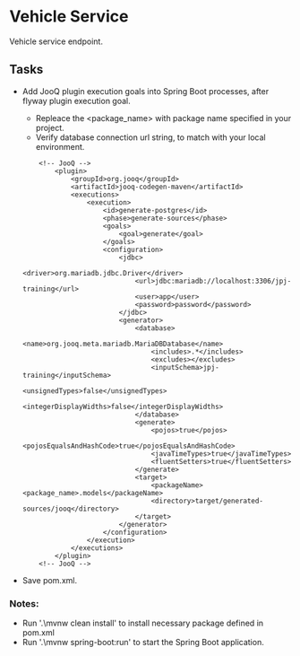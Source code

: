 # Vehicle Service
Vehicle service endpoint.

## Tasks
- Add JooQ plugin execution goals into Spring Boot processes, after flyway plugin execution goal.
	- Repleace the <package_name> with package name specified in your project.
	- Verify database connection url string, to match with your local environment.

    ```
        <!-- JooQ -->
			<plugin>
				<groupId>org.jooq</groupId>
				<artifactId>jooq-codegen-maven</artifactId>
				<executions>
					<execution>
						<id>generate-postgres</id>
						<phase>generate-sources</phase>
						<goals>
							<goal>generate</goal>
						</goals>
						<configuration>
							<jdbc>
								<driver>org.mariadb.jdbc.Driver</driver>
								<url>jdbc:mariadb://localhost:3306/jpj-training</url>
								<user>app</user>
								<password>password</password>
							</jdbc>
							<generator>
								<database>
									<name>org.jooq.meta.mariadb.MariaDBDatabase</name>
									<includes>.*</includes>
									<excludes></excludes>
									<inputSchema>jpj-training</inputSchema>
									<unsignedTypes>false</unsignedTypes>
									<integerDisplayWidths>false</integerDisplayWidths>
								</database>
								<generate>
									<pojos>true</pojos>
									<pojosEqualsAndHashCode>true</pojosEqualsAndHashCode>
									<javaTimeTypes>true</javaTimeTypes>
									<fluentSetters>true</fluentSetters>
								</generate>
								<target>
									<packageName><package_name>.models</packageName>
									<directory>target/generated-sources/jooq</directory>
								</target>
							</generator>
						</configuration>
					</execution>
				</executions>
			</plugin>
		<!-- JooQ -->
    ```
- Save pom.xml.

### Notes:
- Run '.\mvnw clean install' to install necessary package defined in pom.xml
- Run '.\mvnw spring-boot:run' to start the Spring Boot application.
